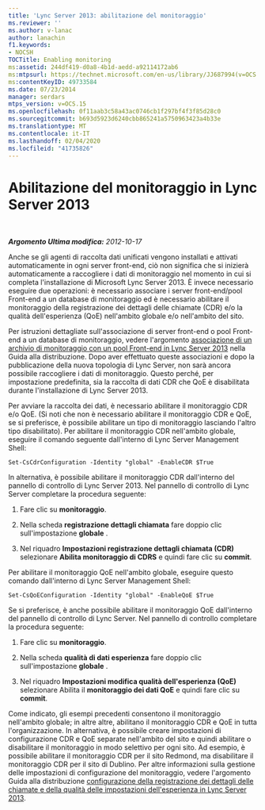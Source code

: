```yaml
---
title: 'Lync Server 2013: abilitazione del monitoraggio'
ms.reviewer: ''
ms.author: v-lanac
author: lanachin
f1.keywords:
- NOCSH
TOCTitle: Enabling monitoring
ms:assetid: 244df419-d0a8-4b1d-aedd-a92114172ab6
ms:mtpsurl: https://technet.microsoft.com/en-us/library/JJ687994(v=OCS.15)
ms:contentKeyID: 49733584
ms.date: 07/23/2014
manager: serdars
mtps_version: v=OCS.15
ms.openlocfilehash: 0f11aab3c58a43ac0746cb1f297bf4f3f85d28c0
ms.sourcegitcommit: b693d5923d6240cbb865241a5750963423a4b33e
ms.translationtype: MT
ms.contentlocale: it-IT
ms.lasthandoff: 02/04/2020
ms.locfileid: "41735826"
---
```

<div data-xmlns="http://www.w3.org/1999/xhtml">

<div class="topic" data-xmlns="http://www.w3.org/1999/xhtml" data-msxsl="urn:schemas-microsoft-com:xslt" data-cs="http://msdn.microsoft.com/en-us/">

<div data-asp="http://msdn2.microsoft.com/asp">

# <a name="enabling-monitoring-in-lync-server-2013"></a>Abilitazione del monitoraggio in Lync Server 2013

</div>

<div id="mainSection">

<div id="mainBody">

<span> </span>

_**Argomento Ultima modifica:** 2012-10-17_

Anche se gli agenti di raccolta dati unificati vengono installati e attivati automaticamente in ogni server front-end, ciò non significa che si inizierà automaticamente a raccogliere i dati di monitoraggio nel momento in cui si completa l'installazione di Microsoft Lync Server 2013. È invece necessario eseguire due operazioni: è necessario associare i server front-end/pool Front-end a un database di monitoraggio ed è necessario abilitare il monitoraggio della registrazione dei dettagli delle chiamate (CDR) e/o la qualità dell'esperienza (QoE) nell'ambito globale e/o nell'ambito del sito.

Per istruzioni dettagliate sull'associazione di server front-end o pool Front-end a un database di monitoraggio, vedere l'argomento [associazione di un archivio di monitoraggio con un pool Front-end in Lync Server 2013](lync-server-2013-associating-a-monitoring-store-with-a-front-end-pool.md) nella Guida alla distribuzione. Dopo aver effettuato queste associazioni e dopo la pubblicazione della nuova topologia di Lync Server, non sarà ancora possibile raccogliere i dati di monitoraggio. Questo perché, per impostazione predefinita, sia la raccolta di dati CDR che QoE è disabilitata durante l'installazione di Lync Server 2013.

Per avviare la raccolta dei dati, è necessario abilitare il monitoraggio CDR e/o QoE. (Si noti che non è necessario abilitare il monitoraggio CDR e QoE, se si preferisce, è possibile abilitare un tipo di monitoraggio lasciando l'altro tipo disabilitato). Per abilitare il monitoraggio CDR nell'ambito globale, eseguire il comando seguente dall'interno di Lync Server Management Shell:

    Set-CsCdrConfiguration -Identity "global" -EnableCDR $True

In alternativa, è possibile abilitare il monitoraggio CDR dall'interno del pannello di controllo di Lync Server 2013. Nel pannello di controllo di Lync Server completare la procedura seguente:

1.  Fare clic su **monitoraggio**.

2.  Nella scheda **registrazione dettagli chiamata** fare doppio clic sull'impostazione **globale** .

3.  Nel riquadro **Impostazioni registrazione dettagli chiamata (CDR)** selezionare **Abilita monitoraggio di CDRS** e quindi fare clic su **commit**.

Per abilitare il monitoraggio QoE nell'ambito globale, eseguire questo comando dall'interno di Lync Server Management Shell:

    Set-CsQoEConfiguration -Identity "global" -EnableQoE $True

Se si preferisce, è anche possibile abilitare il monitoraggio QoE dall'interno del pannello di controllo di Lync Server. Nel pannello di controllo completare la procedura seguente:

1.  Fare clic su **monitoraggio**.

2.  Nella scheda **qualità di dati esperienza** fare doppio clic sull'impostazione **globale** .

3.  Nel riquadro **Impostazioni modifica qualità dell'esperienza (QoE)** selezionare Abilita il **monitoraggio dei dati QoE** e quindi fare clic su **commit**.

Come indicato, gli esempi precedenti consentono il monitoraggio nell'ambito globale; in altre altre, abilitano il monitoraggio CDR e QoE in tutta l'organizzazione. In alternativa, è possibile creare impostazioni di configurazione CDR e QoE separate nell'ambito del sito e quindi abilitare o disabilitare il monitoraggio in modo selettivo per ogni sito. Ad esempio, è possibile abilitare il monitoraggio CDR per il sito Redmond, ma disabilitare il monitoraggio CDR per il sito di Dublino. Per altre informazioni sulla gestione delle impostazioni di configurazione del monitoraggio, vedere l'argomento Guida alla distribuzione [configurazione della registrazione dei dettagli delle chiamate e della qualità delle impostazioni dell'esperienza in Lync Server 2013](lync-server-2013-configuring-call-detail-recording-and-quality-of-experience-settings.md).

</div>

<span> </span>

</div>

</div>

</div>

